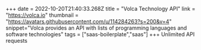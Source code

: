 +++
date = 2022-10-20T21:40:33.268Z
title = "Volca Technology API"
link = "https://volca.io"
thumbnail = "https://avatars.githubusercontent.com/u/114284263?s=200&v=4"
snippet="Volca provides an API with lists of programming languages and software technologies"
tags = ["saas-boilerplate","saas"]
+++
Unlimited API requests
